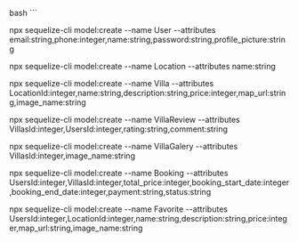 bash ```

npx sequelize-cli model:create --name User --attributes email:string,phone:integer,name:string,password:string,profile_picture:string

npx sequelize-cli model:create --name Location --attributes name:string

npx sequelize-cli model:create --name Villa --attributes LocationId:integer,name:string,description:string,price:integer,map_url:string,image_name:string

npx sequelize-cli model:create --name VillaReview --attributes VillasId:integer,UsersId:integer,rating:string,comment:string

npx sequelize-cli model:create --name VillaGalery --attributes VillasId:integer,image_name:string

npx sequelize-cli model:create --name Booking --attributes UsersId:integer,VillasId:integer,total_price:integer,booking_start_date:integer,booking_end_date:integer,payment:string,status:string

npx sequelize-cli model:create --name Favorite --attributes UsersId:integer,LocationId:integer,name:string,description:string,price:integer,map_url:string,image_name:string

```